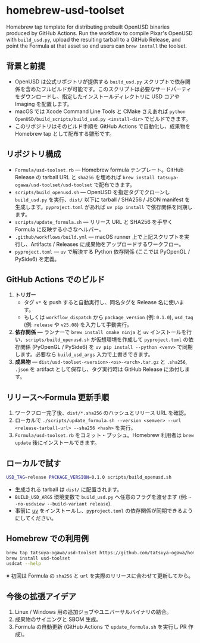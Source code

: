 # homebrew-usd-toolset

Homebrew tap template for distributing prebuilt OpenUSD binaries produced by GitHub Actions. Run the workflow to compile Pixar's OpenUSD with `build_usd.py`, upload the resulting tarball to a GitHub Release, and point the Formula at that asset so end users can `brew install` the toolset.

## 背景と前提
- OpenUSD は公式リポジトリが提供する `build_usd.py` スクリプトで依存関係を含めたフルビルドが可能です。このスクリプトは必要なサードパーティをダウンロードし、指定したインストールディレクトリに USD コアや Imaging を配置します。
- macOS では Xcode Command Line Tools と CMake さえあれば `python OpenUSD/build_scripts/build_usd.py <install-dir>` でビルドできます。
- このリポジトリはそのビルド手順を GitHub Actions で自動化し、成果物を Homebrew tap として配布する雛形です。

## リポジトリ構成
- `Formula/usd-toolset.rb` — Homebrew formula テンプレート。GitHub Release の tarball URL と `sha256` を埋めれば `brew install tatsuya-ogawa/usd-toolset/usd-toolset` で配布できます。
- `scripts/build_openusd.sh` — OpenUSD を指定タグでクローンし `build_usd.py` を実行、`dist/` 以下に tarball / SHA256 / JSON manifest を生成します。`pyproject.toml` があれば `uv pip install` で依存関係を同期します。
- `scripts/update_formula.sh` — リリース URL と SHA256 を手早く Formula に反映する小さなヘルパー。
- `.github/workflows/build.yml` — macOS runner 上で上記スクリプトを実行し、Artifacts / Releases に成果物をアップロードするワークフロー。
- `pyproject.toml` — `uv` で解決する Python 依存関係 (ここでは PyOpenGL / PySide6) を定義。

## GitHub Actions でのビルド
1. **トリガー**
   - タグ `v*` を push すると自動実行し、同名タグを Release 名に使います。
   - もしくは `workflow_dispatch` から `package_version` (例: `0.1.0`), `usd_tag` (例: `release` や `v25.08`) を入力して手動実行。
2. **依存関係** — ランナーで `brew install cmake ninja` と `uv` インストールを行い、`scripts/build_openusd.sh` が仮想環境を作成して `pyproject.toml` の依存関係 (PyOpenGL / PySide6) を `uv pip install --python <venv>` で同期します。必要なら `build_usd_args` 入力で上書きできます。
3. **成果物** — `dist/usd-toolset-<version>-<os>-<arch>.tar.gz` と `.sha256`, `.json` を artifact として保存し、タグ実行時は GitHub Release に添付します。

## リリース〜Formula 更新手順
1. ワークフロー完了後、`dist/*.sha256` のハッシュとリリース URL を確認。
2. ローカルで `./scripts/update_formula.sh --version <semver> --url <release-tarball-url> --sha256 <hash>` を実行。
3. `Formula/usd-toolset.rb` をコミット・プッシュ。Homebrew 利用者は `brew update` 後にインストールできます。

## ローカルで試す
```bash
USD_TAG=release PACKAGE_VERSION=0.1.0 scripts/build_openusd.sh
```
- 生成される tarball は `dist/` に配置されます。
- `BUILD_USD_ARGS` 環境変数で `build_usd.py` へ任意のフラグを渡せます (例: `--no-usdview --build-variant release`).
- 事前に [uv](https://docs.astral.sh/uv/) をインストールし、`pyproject.toml` の依存関係が同期できるようにしてください。

## Homebrew での利用例
```bash
brew tap tatsuya-ogawa/usd-toolset https://github.com/tatsuya-ogawa/homebrew-usd-toolset.git
brew install usd-toolset
usdcat --help
```
※ 初回は Formula の `sha256` と `url` を実際のリリースに合わせて更新してから。

## 今後の拡張アイデア
1. Linux / Windows 用の追加ジョブやユニバーサルバイナリの結合。
2. 成果物のサイニングと SBOM 生成。
3. Formula の自動更新 (GitHub Actions で `update_formula.sh` を実行し PR 作成)。
